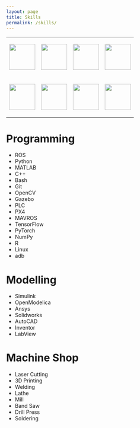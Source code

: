 ```yaml
---
layout: page
title: Skills
permalink: /skills/
---
```


<table border="0">
  <tr>
    <td><p align="center"><img src="../img/logos/skills/ros_logo.png"    height="70"></p></td>
    <td><p align="center"><img src="../img/logos/skills/python_logo.png" height="70"></p></td>
    <td><p align="center"><img src="../img/logos/skills/cpp_logo.png"    height="70"></p></td>
    <td><p align="center"><img src="../img/logos/skills/matlab_logo.png" height="70"></p></td>
  </tr>
  <tr>
    <td><p align="center"><img src="../img/logos/skills/ansys_logo.png"      height="70"></p></td>
    <td><p align="center"><img src="../img/logos/skills/px4_logo.png"        height="70"></p></td>
    <td><p align="center"><img src="../img/logos/skills/solidworks_logo.png" height="70"></p></td>
    <td><p align="center"><img src="../img/logos/skills/gazebo_logo.png"     height="70"></p></td>
  </tr>
</table>

# Programming
 * ROS
 * Python
 * MATLAB
 * C++
 * Bash
 * Git
 * OpenCV
 * Gazebo
 * PLC
 * PX4
 * MAVROS
 * TensorFlow
 * PyTorch
 * NumPy
 * R
 * Linux
 * adb

# Modelling
 * Simulink
 * OpenModelica
 * Ansys
 * Solidworks
 * AutoCAD
 * Inventor
 * LabView

# Machine Shop
 * Laser Cutting
 * 3D Printing
 * Welding
 * Lathe
 * Mill
 * Band Saw
 * Drill Press
 * Soldering